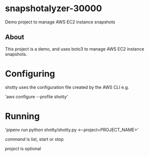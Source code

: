 # snapshotalyzer-30000
Demo project to manage AWS EC2 instance snapshots

## About

This project is a demo, and uses boto3 to manage AWS EC2 instance snapshots.

# Configuring

shotty uses the configuration file created by the AWS CLI e.g.

'aws configure --profile shotty'

# Running

'pipenv run python shotty/shotty.py <command> <--project=PROJECT_NAME>'

*command* is list, start or stop

*project* is optional
